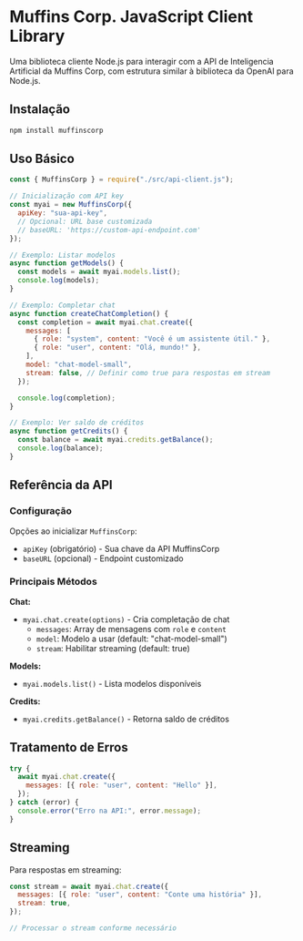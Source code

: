 # Muffins Corp. JavaScript Client Library

Uma biblioteca cliente Node.js para interagir com a API de Inteligencia Artificial da Muffins Corp, com estrutura similar à biblioteca da OpenAI para Node.js.

## Instalação

```bash
npm install muffinscorp
```

## Uso Básico

```javascript
const { MuffinsCorp } = require("./src/api-client.js");

// Inicialização com API key
const myai = new MuffinsCorp({
  apiKey: "sua-api-key",
  // Opcional: URL base customizada
  // baseURL: 'https://custom-api-endpoint.com'
});

// Exemplo: Listar modelos
async function getModels() {
  const models = await myai.models.list();
  console.log(models);
}

// Exemplo: Completar chat
async function createChatCompletion() {
  const completion = await myai.chat.create({
    messages: [
      { role: "system", content: "Você é um assistente útil." },
      { role: "user", content: "Olá, mundo!" },
    ],
    model: "chat-model-small",
    stream: false, // Definir como true para respostas em stream
  });

  console.log(completion);
}

// Exemplo: Ver saldo de créditos
async function getCredits() {
  const balance = await myai.credits.getBalance();
  console.log(balance);
}
```

## Referência da API

### Configuração

Opções ao inicializar `MuffinsCorp`:

- `apiKey` (obrigatório) - Sua chave da API MuffinsCorp
- `baseURL` (opcional) - Endpoint customizado

### Principais Métodos

**Chat:**

- `myai.chat.create(options)` - Cria completação de chat
  - `messages`: Array de mensagens com `role` e `content`
  - `model`: Modelo a usar (default: "chat-model-small")
  - `stream`: Habilitar streaming (default: true)

**Models:**

- `myai.models.list()` - Lista modelos disponíveis

**Credits:**

- `myai.credits.getBalance()` - Retorna saldo de créditos

## Tratamento de Erros

```javascript
try {
  await myai.chat.create({
    messages: [{ role: "user", content: "Hello" }],
  });
} catch (error) {
  console.error("Erro na API:", error.message);
}
```

## Streaming

Para respostas em streaming:

```javascript
const stream = await myai.chat.create({
  messages: [{ role: "user", content: "Conte uma história" }],
  stream: true,
});

// Processar o stream conforme necessário
```
